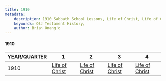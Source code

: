 ```yaml
---
title: 1910
metadata:
    description: 1910 Sabbath School Lessons, Life of Christ, Life of Christ, Life of Christ, Life of Christ
    keywords: Old Testament History,
    author: Brian Onang'o
---
```


#### 1910

YEAR/QUARTER |   1  | 2| 3| 4
-------------|------------|---|--|---
1910   |  [Life of Christ](/1901-1910/1910/quarter1) | [Life of Christ](/1901-1910/1910/quarter2) | [Life of Christ](/1901-1910/1910/quarter3) | [Life of Christ](/1901-1910/1910/quarter4) |
 